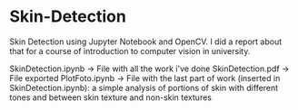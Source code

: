 # Skin-Detection
Skin Detection using Jupyter Notebook and OpenCV. I did a report about that for a course of introduction to computer vision in university.

SkinDetection.ipynb -> File with all the work i've done
SkinDetection.pdf -> File exported 
PlotFoto.ipynb -> File with the last part of work (inserted in SkinDetection.ipynb): a simple analysis of portions of skin with different tones and between skin texture and non-skin textures

